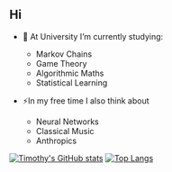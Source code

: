 ## Hi

- 🌱 At University I’m currently studying:
  - Markov Chains
  - Game Theory
  - Algorithmic Maths
  - Statistical Learning

- ⚡In my free time I also think about
  - Neural Networks
  - Classical Music
  - Anthropics
 
[![Timothy's GitHub stats](https://github-readme-stats.vercel.app/api?username=Tim2othy)](https://github.com/anuraghazra/github-readme-stats)
[![Top Langs](https://github-readme-stats.vercel.app/api/top-langs/?username=Tim2othy)](https://github.com/anuraghazra/github-readme-stats)
